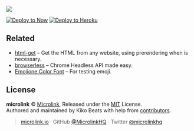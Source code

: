 ![](https://cdn.microlink.io/banner/html.png)

[![Deploy to Now](https://deploy.now.sh/static/button.svg)](https://deploy.now.sh/?repo=https://github.com/microlinkhq/html)
[![Deploy to Heroku](https://www.herokucdn.com/deploy/button.svg)](https://heroku.com/deploy)

## Related

- [html-get](https://github.com/Kikobeats/html-get) – Get the HTML from any website, using prerendering when is necessary.
- [browserless](https://github.com/microlinkhq/browserless) – Chrome Headless API made easy.
- [Emojione Color Font](https://eosrei.github.io/emojione-color-font/full-demo.html) – For testing emoji.

## License

**microlink** © [Microlink](https://microlink.io), Released under the [MIT](https://github.com/microlinkhq/html/blob/master/LICENSE.md) License.<br>
Authored and maintained by Kiko Beats with help from [contributors](https://github.com/microlinkhq/html/contributors).

> [microlink.io](https://microlink.io) · GitHub [@MicrolinkHQ](https://github.com/microlinkhq) · Twitter [@microlinkhq](https://twitter.com/microlinkhq)
